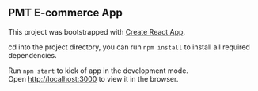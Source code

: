 ## PMT E-commerce App

This project was bootstrapped with [Create React App](https://github.com/facebook/create-react-app).

cd into the project directory, you can run `npm install` to install all required dependencies. <br />

Run `npm start` to kick of app in the development mode.<br />
Open [http://localhost:3000](http://localhost:3000) to view it in the browser.
